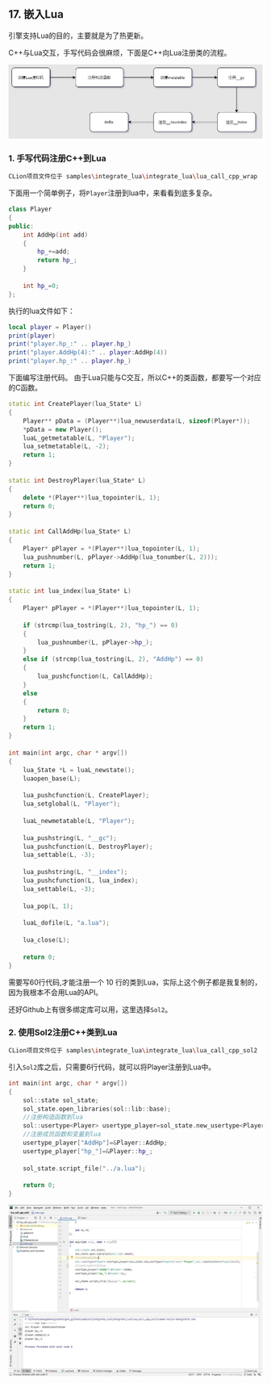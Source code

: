 ﻿## 17. 嵌入Lua

引擎支持Lua的目的，主要就是为了热更新。

C++与Lua交互，手写代码会很麻烦，下面是C++向Lua注册类的流程。

![](../../imgs/integrate_lua/integrate_lua/lua_call_class.jpg)

### 1. 手写代码注册C++到Lua

```bash
CLion项目文件位于 samples\integrate_lua\integrate_lua\lua_call_cpp_wrap
```

下面用一个简单例子，将`Player`注册到lua中，来看看到底多复杂。

```c++
class Player
{
public:
    int AddHp(int add)
    {
        hp_+=add;
        return hp_;
    }

    int hp_=0;
};
```

执行的lua文件如下：

```lua
local player = Player()
print(player)
print("player.hp_:" .. player.hp_)
print("player.AddHp(4):" .. player:AddHp(4))
print("player.hp_:" .. player.hp_)
```

下面编写注册代码。
由于Lua只能与C交互，所以C++的类函数，都要写一个对应的C函数。

```c++
static int CreatePlayer(lua_State* L)
{
    Player** pData = (Player**)lua_newuserdata(L, sizeof(Player*));
    *pData = new Player();
    luaL_getmetatable(L, "Player");
    lua_setmetatable(L, -2);
    return 1;
}

static int DestroyPlayer(lua_State* L)
{
    delete *(Player**)lua_topointer(L, 1);
    return 0;
}

static int CallAddHp(lua_State* L)
{
    Player* pPlayer = *(Player**)lua_topointer(L, 1);
    lua_pushnumber(L, pPlayer->AddHp(lua_tonumber(L, 2)));
    return 1;
}

static int lua_index(lua_State* L)
{
    Player* pPlayer = *(Player**)lua_topointer(L, 1);

    if (strcmp(lua_tostring(L, 2), "hp_") == 0)
    {
        lua_pushnumber(L, pPlayer->hp_);
    }
    else if (strcmp(lua_tostring(L, 2), "AddHp") == 0)
    {
        lua_pushcfunction(L, CallAddHp);
    }
    else
    {
        return 0;
    }
    return 1;
}

int main(int argc, char * argv[])
{
    lua_State *L = luaL_newstate();
    luaopen_base(L);

    lua_pushcfunction(L, CreatePlayer);
    lua_setglobal(L, "Player");

    luaL_newmetatable(L, "Player");

    lua_pushstring(L, "__gc");
    lua_pushcfunction(L, DestroyPlayer);
    lua_settable(L, -3);

    lua_pushstring(L, "__index");
    lua_pushcfunction(L, lua_index);
    lua_settable(L, -3);

    lua_pop(L, 1);

    luaL_dofile(L, "a.lua");

    lua_close(L);

    return 0;
}
```



需要写60行代码,才能注册一个 10 行的类到Lua，实际上这个例子都是我复制的，因为我根本不会用Lua的API。

还好Github上有很多绑定库可以用，这里选择`Sol2`。

### 2. 使用Sol2注册C++类到Lua

```bash
CLion项目文件位于 samples\integrate_lua\integrate_lua\lua_call_cpp_sol2
```

引入`Sol2`库之后，只需要6行代码，就可以将Player注册到Lua中。

```c++
int main(int argc, char * argv[])
{
    sol::state sol_state;
    sol_state.open_libraries(sol::lib::base);
    //注册构造函数到lua
    sol::usertype<Player> usertype_player=sol_state.new_usertype<Player>("Player",sol::constructors<Player()>());
    //注册成员函数和变量到lua
    usertype_player["AddHp"]=&Player::AddHp;
    usertype_player["hp_"]=&Player::hp_;

    sol_state.script_file("../a.lua");

    return 0;
}
```

![](../../imgs/integrate_lua/integrate_lua/use_sol2.jpg)